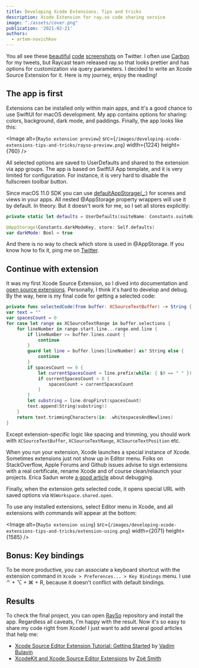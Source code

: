 ```yaml
---
title: Developing Xcode Extensions. Tips and tricks
description: Xcode Extension for ray.so code sharing service
image: "./assets/cover.png"
publication: '2021-02-21'
authors:
  - artem-novichkov
---
```


You all see these [beautiful](https://twitter.com/mecid/status/1359468427396714504) [code](https://twitter.com/twannl/status/1359823904609603584) [screenshots](https://twitter.com/mkj_is/status/1361204092320632836) on Twitter. I often use [Carbon](https://carbon.now.sh) for my tweets, but Raycast team released ray.so that looks prettier and has options for customization via query parameters. I decided to write an Xcode Source Extension for it. Here is my journey, enjoy the reading!

## The app is first

Extensions can be installed only within main apps, and it's a good chance to use SwiftUI for macOS development. My app contains options for sharing: colors, background, dark mode, and paddings. Finally, the app looks like this:

<Image
  alt={`RaySo extension preview`}
  src={`/images/developing-xcode-extensions-tips-and-tricks/rayso-preview.png`}
  width={1224}
  height={760}
/>

All selected options are saved to UserDefaults and shared to the extension via app groups. The app is based on SwiftUI App template, and it is very limited for configuration. For instance, it is very hard to disable the fullscreen toolbar button. 

Since macOS 11.0 SDK you can use [defaultAppStorage(_:)](https://developer.apple.com/documentation/swiftui/scene/defaultappstorage(_:)) for scenes and views in your apps. All nested @AppStorage property wrappers will use it by default. In theory. But it doesn't work for me, so I set all stores explicitly:

```swift
private static let defaults = UserDefaults(suiteName: Constants.suiteName)!

@AppStorage(Constants.darkModeKey, store: Self.defaults)
var darkMode: Bool = true
```

And there is no way to check which store is used in @AppStorage. If you know how to fix it, ping me on [Twitter](http://twitter.com/iosartem).

## Continue with extension

It was my first Xcode Source Extension, so I dived into documentation and [open source extensions](https://github.com/theswiftdev/awesome-xcode-extensions). Personally, I think it's hard to develop and debug. By the way, here is my final code for getting a selected code:

```swift
private func selectedCode(from buffer: XCSourceTextBuffer) -> String {
var text = ""
var spacesCount = 0
for case let range as XCSourceTextRange in buffer.selections {
    for lineNumber in range.start.line...range.end.line {
        if lineNumber >= buffer.lines.count {
            continue
        }
        guard let line = buffer.lines[lineNumber] as? String else {
            continue
        }
        if spacesCount == 0 {
            let currentSpacesCount = line.prefix(while: { $0 == " " }).count
            if currentSpacesCount > 0 {
                spacesCount = currentSpacesCount
            }
        }
        let substring = line.dropFirst(spacesCount)
        text.append(String(substring))
    }
    return text.trimmingCharacters(in: .whitespacesAndNewlines)
}
```

Except extension-specific logic like spacing and trimming, you should work with `XCSourceTextBuffer`, `XCSourceTextRange`, `XCSourceTextPosition` etc.

When you run your extension, Xcode launches a special instance of Xcode. Sometimes extensions just not show up in Editor menu. Folks on StackOverflow, Apple Forums and Github issues advise to sign extensions with a real certificate, rename Xcode and of course clean/relaunch your projects. Erica Sadun wrote [a good article](https://ericasadun.com/2016/07/21/explorations-into-the-xcode-source-editor-extensions-underbelly-part-1) about debugging.

Finally, when the extension gets selected code, it opens special URL with saved options via `NSWorkspace.shared.open`.

To use any installed extensions, select Editor menu in Xcode, and all extensions with commands will appear at the bottom:

<Image
  alt={`RaySo extension using`}
  src={`/images/developing-xcode-extensions-tips-and-tricks/extension-using.png`}
  width={2071}
  height={1585}
/>

## Bonus: Key bindings

To be more productive, you can associate a keyboard shortcut with the extension command in `Xcode > Preferences... > Key Bindings` menu. I use ⌃ + ⌥ + ⌘ + R, because it doesn't conflict with default bindings.

## Results

To check the final project, you can open [RaySo](https://github.com/artemnovichkov/RaySo) repository and install the app. Regardless all caveats, I'm happy with the result. Now it's so easy to share my code right from Xcode! I just want to add several good articles that help me:

- [Xcode Source Editor Extension Tutorial: Getting Started](https://www.vadimbulavin.com/xcode-source-editor-extension-tutorial) by [Vadim Bulavin](https://twitter.com/V8tr)
- [Xcode​Kit and Xcode Source Editor Extensions](https://nshipster.com/xcode-source-extensions) by [Zoë Smith](https://twitter.com/zoejessica)